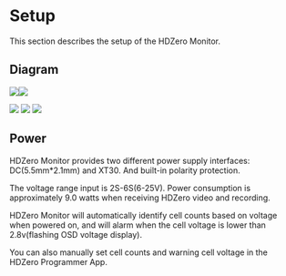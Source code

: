 # Setup

This section describes the setup of the HDZero Monitor.

## Diagram

<img src="/monitormedia/image3.png" id="image3"><img src="/monitormedia/image4.png" id="image4">

<img src="/monitormedia/image5.png" id="image5">

<img src="/monitormedia/image6.png" id="image6">

<img src="/monitormedia/image7.png" id="image7">

<div class="page"></div>

## Power

HDZero Monitor provides two different power supply interfaces: DC(5.5mm*2.1mm) and XT30. And built-in polarity protection.

The voltage range input is 2S-6S(6-25V). Power consumption is approximately 9.0 watts when receiving HDZero video and recording.

HDZero Monitor will automatically identify cell counts based on voltage when powered on, and will alarm when the cell voltage is lower than 2.8v(flashing OSD voltage display).

You can also manually set cell counts and warning cell voltage in the HDZero Programmer App.
